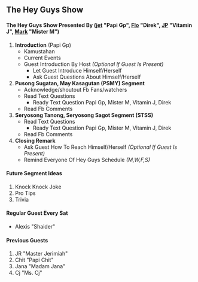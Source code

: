 ## The Hey Guys Show

#### The Hey Guys Show Presented By ([jet](Https://www.facebook.com/jetalarcon) "Papi Gp", [Flo](Https://www.facebook.com/tabvlogger/) "Direk", [JP](Https://www.facebook.com/chizibi) "Vitamin J", [Mark](Https://www.facebook.com/macmac.uy) "Mister M")

1. **Introduction** (Papi Gp)
    - Kamustahan
    - Current Events
    - Guest Introduction By Host _(Optional If Guest Is Present)_
        * Let Guest Introduce Himself/Herself
        * Ask Guest Questions About Himself/Herself
2. **Pusong Sugatan, May Kasagutan (PSMY) Segment**
    - Acknowledge/shoutout Fb Fans/watchers 
    - Read Text Questions
        * Ready Text Question Papi Gp, Mister M, Vitamin J, Direk
    - Read Fb Comments
3. **Seryosong Tanong, Seryosong Sagot Segment (STSS)**
    - Read Text Questions
        * Ready Text Question Papi Gp, Mister M, Vitamin J, Direk
    - Read Fb Comments
4. **Closing Remark**
    - Ask Guest How To Reach Himself/Herself _(Optional If Guest Is Present)_
    - Remind Everyone Of Hey Guys Schedule _(M,W,F,S)_
  
#### Future Segment Ideas
  1. Knock Knock Joke
  2. Pro Tips
  3. Trivia

#### Regular Guest Every Sat
  * Alexis "Shaider"

#### Previous Guests
  1. JR "Master Jerimiah"
  2. Chit "Papi Chit"
  3. Jana "Madam Jana"
  5. Cj "Ms. Cj"
